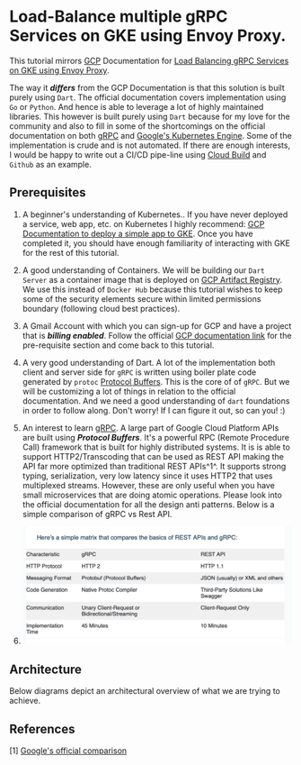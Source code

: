 # Load-Balance multiple gRPC Services on GKE using Envoy Proxy. 

This tutorial mirrors [GCP](https://cloud.google.com) Documentation for [Load Balancing gRPC Services on GKE using Envoy Proxy](https://cloud.google.com/kubernetes-engine/docs/tutorials/exposing-grpc-services-on-gke-using-envoy-proxy).

The way it ***differs*** from the GCP Documentation is that this solution is built purely using `Dart`. The official documentation covers implementation using `Go` or `Python`. And hence is able to leverage a lot of highly maintained libraries. 
This however is built purely using `Dart` because for my love for the community and also to fill in some of the shortcomings on the official documentation on both [gRPC](https://grpc.io) and [Google's Kubernetes Engine](https://cloud.google.com/kubernetes-engine).
Some of the implementation is crude and is not automated. If there are enough interests, I would be happy to write out a CI/CD pipe-line using [Cloud Build](https://cloud.google.com/build) and `Github` as an example.

## Prerequisites

1. A beginner's understanding of Kubernetes.. If you have never deployed a service, web app, etc. on Kubernetes I highly recommend: [GCP Documentation to deploy a simple app to GKE](https://cloud.google.com/kubernetes-engine/docs/deploy-app-cluster). Once you have completed it, you should have enough familiarity of interacting with GKE for the rest of this tutorial.
2. A good understanding of Containers. We will be building our `Dart Server` as a container image that is deployed on [GCP Artifact Registry](https://cloud.google.com/artifact-registry?hl=en). We use this instead of `Docker Hub` because this tutorial wishes to keep some of the security elements secure within limited permissions boundary (following cloud best practices).
3. A Gmail Account with which you can sign-up for GCP and have a project that is ***billing enabled***. Follow the official [GCP documentation link](https://cloud.google.com/kubernetes-engine/docs/tutorials/exposing-grpc-services-on-gke-using-envoy-proxy) for the pre-requisite section and come back to this tutorial.
4. A very good understanding of Dart. A lot of the implementation both client and server side for `gRPC` is written using boiler plate code generated by `protoc` [Protocol Buffers](https://protobuf.dev). This is the core of of `gRPC`. But we will be customizing a lot of things in relation to the official documentation. And we need a good understanding of `dart` foundations in order to follow along. Don't worry! If I can figure it out, so can you! :)
5. An interest to learn [gRPC](https://grpc.io). A large part of Google Cloud Platform APIs are built using ***Protocol Buffers***. It's a powerful RPC (Remote Procedure Call) framework that is built for highly distributed systems. It is is able to support HTTP2/Transcoding that can be used as REST API making the API far more optimized than traditional REST APIs^1^. It supports strong typing, serialization, very low latency since it uses HTTP2 that uses multiplexed streams. However, these are only useful when you have small microservices that are doing atomic operations. Please look into the official documentation for all the design anti patterns. Below is a simple comparison of gRPC vs Rest API.

6. ![Comparison](assets/comparison.png)

## Architecture

Below diagrams depict an architectural overview of what we are trying to achieve. 



## References
[1] [Google's official comparison](https://cloud.google.com/blog/products/api-management/understanding-grpc-openapi-and-rest-and-when-to-use-them)
